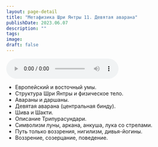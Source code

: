 ```yaml
---
layout: page-detail
title: "Метафизика Шри Янтры 11. Девятая аварана"
publishDate: 2023.06.07
description: ""
tags:
image:
draft: false
---
```


<audio title="2023.06.07 - Метафизика Шри Янтры 11. Девятая аварана.mp3" src="https://filer-api.advayta.org/v1.0/public/files/74088" controls=""></audio>

* Европейский и восточный умы.
* Структура Шри Янтры и физическое тело.
* Авараны и даршаны.
* Девятая аварана (центральная бинду).
* Шива и Шакти.
* Описание Трипурасундари.
* Символизм луны, аркана, анкуша, лука со стрелами.
* Путь только воззрения, нигилизм, дивья-йогины.
* Воззрение, созерцание, поведение.

  
